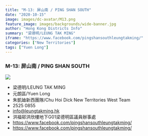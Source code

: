 ```yaml
---
title: "M-13: 屏山南 / PING SHAN SOUTH"
date: "2020-10-15"
image: images/dc-avatar/M13.png
feature_image: images/backgrounds/wide-banner.jpg
author: "Hong Kong Districts Info"
summary: "梁德明/LEUNG TAK MING"
iframe: "https://www.facebook.com/pingshansouthleungtakming/"
categories: ["New Territories"]
tags: ["Yuen Long"]
---
```


### M-13: 屏山南 / PING SHAN SOUTH  
![](/images/dc-avatar/M13.png)  

 - 梁德明/LEUNG TAK MING  
 - 元朗區/Yuen Long  
 - 朱凱廸新西團隊/Chu Hoi Dick New Territories West Team  
 - 2525 0855  
 - info@leungtakming.hk  
 - 洪福邨洪欣樓地下G01梁德明區議員辦事處  
 - https://www.facebook.com/pingshansouthleungtakming/  
 - https://www.facebook.com/pingshansouthleungtakming/
